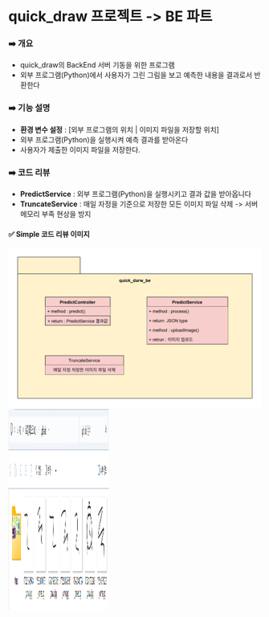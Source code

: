 # quick_draw 프로젝트 -> BE 파트

### ➡️ 개요 
- quick_draw의 BackEnd 서버 기동을 위한 프로그램
- 외부 프로그램(Python)에서 사용자가 그린 그림을 보고 예측한 내용을 결과로서 반환한다

### ➡️ 기능 설명
- **환경 변수 설정** : [외부 프로그램의 위치 | 이미지 파일을 저장할 위치]
- 외부 프로그램(Python)을 실행시켜 예측 결과를 받아온다
- 사용자가 제출한 이미지 파일을 저장한다.

### ➡️ 코드 리뷰
- **PredictService** : 외부 프로그램(Python)을 실행시키고 결과 값을 받아옵니다
- **TruncateService** : 매일 자정을 기준으로 저장한 모든 이미지 파일 삭제 -> 서버 메모리 부족 현상을 방지

#### ✅ Simple 코드 리뷰 이미지
![Class](https://github.com/KimMarinet/quick_draw_be/blob/master/img/Class%20Diagram.png)
<img src="https://github.com/KimMarinet/quick_draw_be/blob/master/img/uploads.png" width="200" height="400"/>
